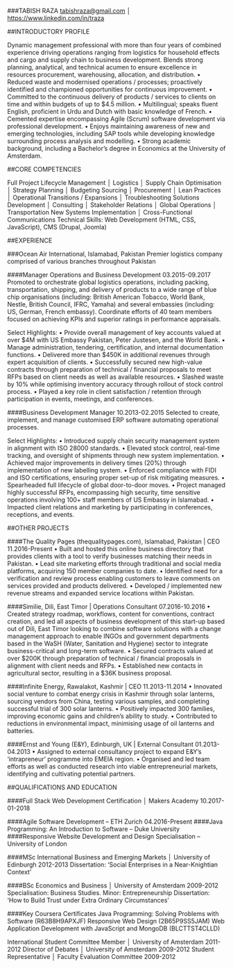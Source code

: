 ###TABISH RAZA	tabishraza@gmail.com │ https://www.linkedin.com/in/traza

##INTRODUCTORY PROFILE 	

Dynamic management professional with more than four years of combined experience driving operations ranging from logistics for household effects and cargo and supply chain to business development.
Blends strong planning, analytical, and technical acumen to ensure excellence in resources procurement, warehousing, allocation, and distribution.
•	Reduced waste and modernised operations / processes; proactively identified and championed opportunities for continuous improvement.
•	Committed to the continuous delivery of products / services to clients on time and within budgets of up to $4.5 million.
•	Multilingual; speaks fluent English, proficient in Urdu and Dutch with basic knowledge of French.
•	Cemented expertise encompassing Agile (Scrum) software development via professional development.
•	Enjoys maintaining awareness of new and emerging technologies, including SAP tools while developing knowledge surrounding process analysis and modelling.
•	Strong academic background, including a Bachelor’s degree in Economics at the University of Amsterdam.

##CORE COMPETENCIES 	

Full Project Lifecycle Management │ Logistics │ Supply Chain Optimisation │ Strategy Planning │ Budgeting
Sourcing │ Procurement │ Lean Practices │ Operational Transitions / Expansions │ Troubleshooting
Solutions Development │ Consulting │ Stakeholder Relations │ Global Operations │ Transportation
New Systems Implementation │ Cross-Functional Communications
Technical Skills: Web Development (HTML, CSS, JavaScript), CMS (Drupal, Joomla)

##EXPERIENCE

###Ocean Air International, Islamabad, Pakistan
Premier logistics company comprised of various branches throughout Pakistan

####Manager Operations and Business Development	03.2015-09.2017
Promoted to orchestrate global logistics operations, including packing, transportation, shipping, and delivery of products to a wide range of blue chip organisations (including: British American Tobacco, World Bank, Nestle, British Council, IFRC, Yamaha) and several embassies (including: US, German, French embassy). Coordinate efforts of 40 team members focused on achieving KPIs and superior ratings in performance appraisals.

Select Highlights:
•	Provide overall management of key accounts valued at over $4M with US Embassy Pakistan, Peter Justesen, and the World Bank.
•	Manage administration, tendering, certification, and internal documentation functions.
•	Delivered more than $450K in additional revenues through expert acquisition of clients.
•	Successfully secured new high-value contracts through preparation of technical / financial proposals to meet RFPs based on client needs as well as available resources.
•	Slashed waste by 10% while optimising inventory accuracy through rollout of stock control process.
•	Played a key role in client satisfaction / retention through participation in events, meetings, and conferences.

####Business Development Manager	10.2013-02.2015
Selected to create, implement, and manage customised ERP software automating operational processes.

Select Highlights:
•	Introduced supply chain security management system in alignment with ISO 28000 standards.
•	Elevated stock control, real-time tracking, and oversight of shipments through new system implementation.
•	Achieved major improvements in delivery times (20%) through implementation of new labelling system.
•	Enforced compliance with FIDI and ISO certifications, ensuring proper set-up of risk mitigating measures.
•	Spearheaded full lifecycle of global door-to-door moves.
•	Project managed highly successful RFPs, encompassing high security, time sensitive operations involving 100+ staff members of US Embassy in Islamabad.
•	Impacted client relations and marketing by participating in conferences, receptions, and events.


##OTHER PROJECTS 	

####The Quality Pages (thequalitypages.com), Islamabad, Pakistan | CEO	11.2016-Present
•	Built and hosted this online business directory that provides clients with a tool to verify businesses matching their needs in Pakistan.
•	Lead site marketing efforts through traditional and social media platforms, acquiring 150 member companies to date.
•	Identified need for a verification and review process enabling customers to leave comments on services provided and products delivered.
•	Developed / implemented new revenue streams and expanded service locations within Pakistan.

####Similie, Dili, East Timor | Operations Consultant	07.2016-10.2016
•	Created strategy roadmap, workflows, content for conventions, contract creation, and led all aspects of business development of this start-up based out of Dili, East Timor looking to combine software solutions with a change management approach to enable INGOs and government departments based in the WaSH (Water, Sanitation and Hygiene) sector to integrate business-critical and long-term software.
•	Secured contracts valued at over $200K through preparation of technical / financial proposals in alignment with client needs and RFPs.
•	Established new contacts in agricultural sector, resulting in a $36K business proposal.

####Infinite Energy, Rawalakot, Kashmir | CEO	11.2013-11.2014
•	Innovated social venture to combat energy crisis in Kashmir through solar lanterns, sourcing vendors from China, testing various samples, and completing successful trial of 300 solar lanterns.
•	Positively impacted 300 families, improving economic gains and children’s ability to study.
•	Contributed to reductions in environmental impact, minimising usage of oil lanterns and batteries.

####Ernst and Young (E&Y), Edinburgh, UK | External Consultant	01.2013-04.2013
•	Assigned to external consultancy project to expand E&Y’s ‘intrapreneur’ programme into EMEIA region.
•	Organised and led team efforts as well as conducted research into viable entrepreneurial markets, identifying and cultivating potential partners.


##QUALIFICATIONS AND EDUCATION 	

####Full Stack Web Development Certification │ Makers Academy	10.2017-01-2018

####Agile Software Development – ETH Zurich	04.2016-Present
####Java Programming: An Introduction to Software – Duke University
####Responsive Website Development and Design Specialisation – University of London

####MSc International Business and Emerging Markets │ University of Edinburgh	2012-2013
Dissertation: ‘Social Enterprises in a Near-Knightian Context’

####BSc Economics and Business │ University of Amsterdam	2009-2012
Specialisation: Business Studies. Minor: Entrepreneurship
Dissertation: ‘How to Build Trust under Extra Ordinary Circumstances’

####Key Coursera Certificates
Java Programming: Solving Problems with Software (R63B8H9APXJF)
Responsive Web Design (2B65P9SS5JAM)
Web Application Development with JavaScript and MongoDB (BLCTTST4CLLD)

International Student Committee Member │ University of Amsterdam	2011-2012
Director of Debates │ University of Amsterdam	2009-2012
Student Representative │ Faculty Evaluation Committee	2009-2012
